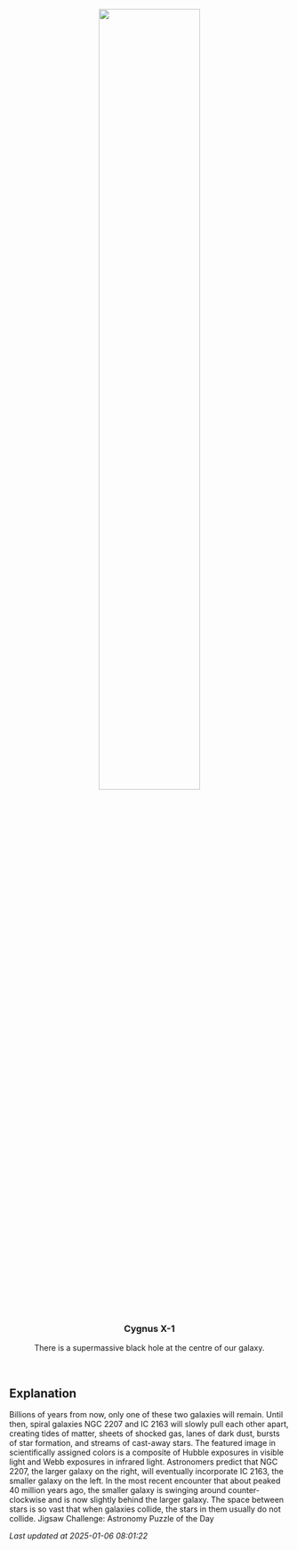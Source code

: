<p align='center'>
    <img src='https://apod.nasa.gov/apod/image/2501/CollidingGalaxies_WebbHubble_1080.jpg' width='60%' />
    <h3 align="center">Cygnus X-1</h3>
    <p align="center">There is a supermassive black hole at the centre of our galaxy.</p>
</p>
<br/>

Explanation
--
Billions of years from now, only one of these two galaxies will remain.  Until then, spiral galaxies NGC 2207 and IC 2163 will slowly pull each other apart, creating tides of matter, sheets of shocked gas, lanes of dark dust, bursts of star formation, and streams of cast-away stars.  The featured image in scientifically assigned colors is a composite of Hubble exposures in visible light and Webb exposures in infrared light. Astronomers predict that NGC 2207, the larger galaxy on the right, will eventually incorporate IC 2163, the smaller galaxy on the left.  In the most recent encounter that about peaked 40 million years ago, the smaller galaxy is swinging around counter-clockwise and is now slightly behind the larger galaxy.  The space between stars is so vast that when galaxies collide, the stars in them usually do not collide.   Jigsaw Challenge: Astronomy Puzzle of the Day


*Last updated at 2025-01-06 08:01:22*
